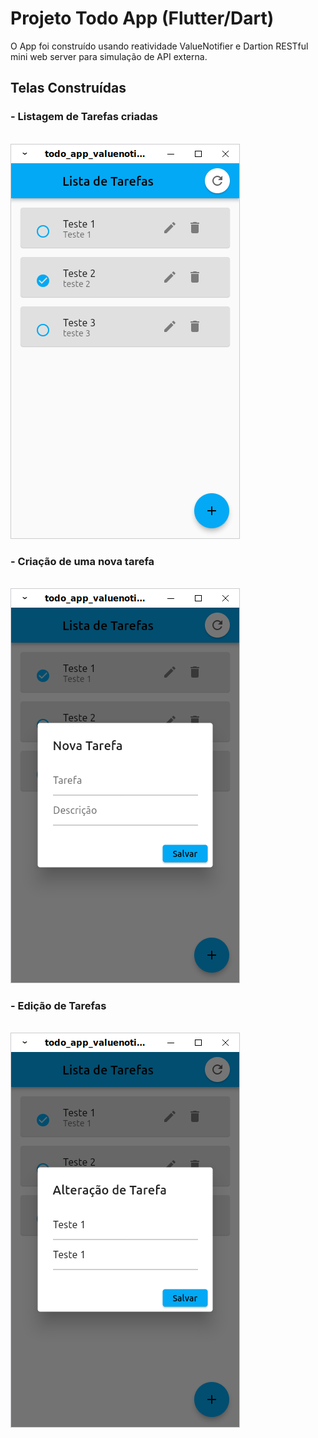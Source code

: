 # Projeto Todo App (Flutter/Dart)

O App foi construído usando reatividade ValueNotifier e Dartion RESTful mini web server para simulação de API externa.

## Telas Construídas

### - Listagem de Tarefas criadas
<br/>
<img src="./assets/img/home_page.png" alt="Print da tela lista de notas"/>
<br/>

### - Criação de uma nova tarefa
<br/>
<img src="./assets/img/tela_nova_tarefa.png" alt="Print da tela lista de notas"/>
<br/>

### - Edição de Tarefas
<br/>
<img src="./assets/img/tela_edicao_tarefa.png" alt="Print da tela lista de notas"/>
<br/>
